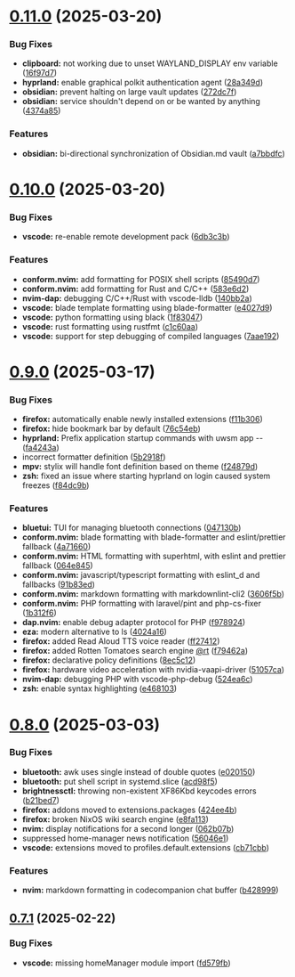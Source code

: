 # [0.11.0](https://github.com/99linesofcode/home-manager/compare/v0.10.0...v0.11.0) (2025-03-20)


### Bug Fixes

* **clipboard:** not working due to unset WAYLAND_DISPLAY env variable ([16f97d7](https://github.com/99linesofcode/home-manager/commit/16f97d7f73f0decfb92584daf23807f1d6b67fa7))
* **hyprland:** enable graphical polkit authentication agent ([28a349d](https://github.com/99linesofcode/home-manager/commit/28a349daefc27e47ec27a08590295a7ca64e8580))
* **obsidian:** prevent halting on large vault updates ([272dc7f](https://github.com/99linesofcode/home-manager/commit/272dc7ff2087a505cba118646e1fd0a67f59d1a2))
* **obsidian:** service shouldn't depend on or be wanted by anything ([4374a85](https://github.com/99linesofcode/home-manager/commit/4374a857a745d2ed6f61d2f972ee8b09e277367a))


### Features

* **obsidian:** bi-directional synchronization of Obsidian.md vault ([a7bbdfc](https://github.com/99linesofcode/home-manager/commit/a7bbdfc4d3750ecab4e49aacdcbd7611d58fb71a))



# [0.10.0](https://github.com/99linesofcode/home-manager/compare/v0.9.0...v0.10.0) (2025-03-20)


### Bug Fixes

* **vscode:** re-enable remote development pack ([6db3c3b](https://github.com/99linesofcode/home-manager/commit/6db3c3b259c6df4e1f9eed0953ae45900729e63d))


### Features

* **conform.nvim:** add formatting for POSIX shell scripts ([85490d7](https://github.com/99linesofcode/home-manager/commit/85490d7a6695a5d4d76ba1317794bcca324e0053))
* **conform.nvim:** add formatting for Rust and C/C++ ([583e6d2](https://github.com/99linesofcode/home-manager/commit/583e6d230d5cdb0105e04310761503c7944734ad))
* **nvim-dap:** debugging C/C++/Rust with vscode-lldb ([140bb2a](https://github.com/99linesofcode/home-manager/commit/140bb2a033d8b2126120254fb37fc98890ef9587))
* **vscode:** blade template formatting using blade-formatter ([e4027d9](https://github.com/99linesofcode/home-manager/commit/e4027d91b5c5b8f7baf5cf150b608bd6ac6daf1b))
* **vscode:** python formatting using black ([1f83047](https://github.com/99linesofcode/home-manager/commit/1f830477aa5c9414f5157429894a6f4759dc1cdf))
* **vscode:** rust formatting using rustfmt ([c1c60aa](https://github.com/99linesofcode/home-manager/commit/c1c60aafddf236efd9ba4aa88a8835d29332dd3f))
* **vscode:** support for step debugging of compiled languages ([7aae192](https://github.com/99linesofcode/home-manager/commit/7aae1925e5b49acf57648255ccb7e4947418f5b4))



# [0.9.0](https://github.com/99linesofcode/home-manager/compare/v0.8.0...v0.9.0) (2025-03-17)


### Bug Fixes

* **firefox:** automatically enable newly installed extensions ([f11b306](https://github.com/99linesofcode/home-manager/commit/f11b3062ef6a9cadd6499c2817cf96ccac020c74))
* **firefox:** hide bookmark bar by default ([76c54eb](https://github.com/99linesofcode/home-manager/commit/76c54eb6a94b0e8ee120bafe121559a7ffb3a49d))
* **hyprland:** Prefix application startup commands with uwsm app -- ([fa4243a](https://github.com/99linesofcode/home-manager/commit/fa4243a8cb9713b07c9cf2bcafcc244064644595))
* incorrect formatter definition ([5b2918f](https://github.com/99linesofcode/home-manager/commit/5b2918f0561bfe59a0c83478c196a6e4c65c2be8))
* **mpv:** stylix will handle font definition based on theme ([f24879d](https://github.com/99linesofcode/home-manager/commit/f24879d73038babedda9df71200ed05e52f8c62e))
* **zsh:** fixed an issue where starting hyprland on login caused system freezes ([f84dc9b](https://github.com/99linesofcode/home-manager/commit/f84dc9b3d3b72adc0dab49f7467b2622b2deff7b))


### Features

* **bluetui:** TUI for managing bluetooth connections ([047130b](https://github.com/99linesofcode/home-manager/commit/047130b22905a1988dfe8f55483565abd41fd6d9))
* **conform.nvim:** blade formatting with blade-formatter and eslint/prettier fallback ([4a71660](https://github.com/99linesofcode/home-manager/commit/4a716604160b4b742a9c377ca993435439809f93))
* **conform.nvim:** HTML formatting with superhtml, with eslint and prettier fallback ([064e845](https://github.com/99linesofcode/home-manager/commit/064e8459b3eaac56911df9279132858918b760b0))
* **conform.nvim:** javascript/typescript formatting with eslint_d and fallbacks ([91b83ed](https://github.com/99linesofcode/home-manager/commit/91b83edea38293e273ed4fad6c18b14630f1b67a))
* **conform.nvim:** markdown formatting with markdownlint-cli2 ([3606f5b](https://github.com/99linesofcode/home-manager/commit/3606f5be96916b2632e1e401520168e83cf4ef48))
* **conform.nvim:** PHP formatting with laravel/pint and php-cs-fixer ([1b312f6](https://github.com/99linesofcode/home-manager/commit/1b312f673f34f35ab0a89afa5b478280afccc62e))
* **dap.nvim:** enable debug adapter protocol for PHP ([f978924](https://github.com/99linesofcode/home-manager/commit/f978924b316dbe8732a36e5ae3a134081fbbb973))
* **eza:** modern alternative to ls ([4024a16](https://github.com/99linesofcode/home-manager/commit/4024a16763fa9a81ed1bce64985d0a029789baa5))
* **firefox:** added Read Aloud TTS voice reader ([ff27412](https://github.com/99linesofcode/home-manager/commit/ff27412657bf1394154a3ce335942772a04883d3))
* **firefox:** added Rotten Tomatoes search engine [@rt](https://github.com/rt) ([f79462a](https://github.com/99linesofcode/home-manager/commit/f79462aee04531b585676dc33fffe2e671b015c5))
* **firefox:** declarative policy definitions ([8ec5c12](https://github.com/99linesofcode/home-manager/commit/8ec5c1222d6acdf74f65bfa05d11fcd06f474db6))
* **firefox:** hardware video acceleration with nvidia-vaapi-driver ([51057ca](https://github.com/99linesofcode/home-manager/commit/51057cae10b2075a0dcf2c5c0ba310d077b69789))
* **nvim-dap:** debugging PHP with vscode-php-debug ([524ea6c](https://github.com/99linesofcode/home-manager/commit/524ea6cfebcda5483e84ee3cbe44565420eeb0bd))
* **zsh:** enable syntax highlighting ([e468103](https://github.com/99linesofcode/home-manager/commit/e468103f8c753cba6e5aa239c4fd095b2af7cb0d))



# [0.8.0](https://github.com/99linesofcode/home-manager/compare/v0.7.1...v0.8.0) (2025-03-03)


### Bug Fixes

* **bluetooth:** awk uses single instead of double quotes ([e020150](https://github.com/99linesofcode/home-manager/commit/e020150c790fd015285989cd290007c3b5d3e4cf))
* **bluetooth:** put shell script in systemd.slice ([acd98f5](https://github.com/99linesofcode/home-manager/commit/acd98f5929cc9839030e84aed8f871b71ef21b71))
* **brightnessctl:** throwing non-existent XF86Kbd keycodes errors ([b21bed7](https://github.com/99linesofcode/home-manager/commit/b21bed7453453cf2d27b7fc227f646ce7971f781))
* **firefox:** addons moved to extensions.packages ([424ee4b](https://github.com/99linesofcode/home-manager/commit/424ee4b9c1ef21eb28085b43b960161b08abf5b2))
* **firefox:** broken NixOS wiki search engine ([e8fa113](https://github.com/99linesofcode/home-manager/commit/e8fa11371ff56b1e1a80d9217d79168d37d40df0))
* **nvim:** display notifications for a second longer ([062b07b](https://github.com/99linesofcode/home-manager/commit/062b07b073105cbdf7a3f277be7bba68354ddee3))
* suppressed home-manager news notification ([56046e1](https://github.com/99linesofcode/home-manager/commit/56046e1759c6106011a8f50cef8e3dce9187546a))
* **vscode:** extensions moved to profiles.default.extensions ([cb71cbb](https://github.com/99linesofcode/home-manager/commit/cb71cbb3bb247c8086af6c83fbe2a113b0d4c498))


### Features

* **nvim:** markdown formatting in codecompanion chat buffer ([b428999](https://github.com/99linesofcode/home-manager/commit/b4289995731898894c910efd6107cc78d5ba0319))



## [0.7.1](https://github.com/99linesofcode/home-manager/compare/v0.7.0...v0.7.1) (2025-02-22)


### Bug Fixes

* **vscode:** missing homeManager module import ([fd579fb](https://github.com/99linesofcode/home-manager/commit/fd579fbe2af18c4f98372c309fe148c33988d9f3))




